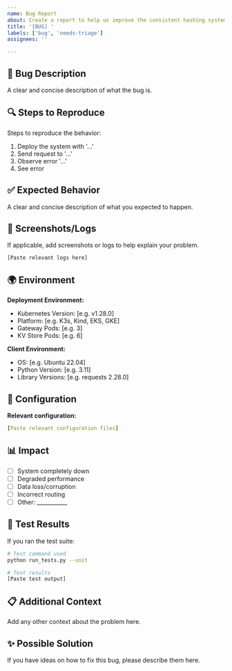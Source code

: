 ```yaml
---
name: Bug Report
about: Create a report to help us improve the consistent hashing system
title: '[BUG] '
labels: ['bug', 'needs-triage']
assignees: ''

---
```


## 🐛 Bug Description
A clear and concise description of what the bug is.

## 🔍 Steps to Reproduce
Steps to reproduce the behavior:
1. Deploy the system with '...'
2. Send request to '...'
3. Observe error '...'
4. See error

## ✅ Expected Behavior
A clear and concise description of what you expected to happen.

## 📸 Screenshots/Logs
If applicable, add screenshots or logs to help explain your problem.

```
[Paste relevant logs here]
```

## 🌍 Environment
**Deployment Environment:**
- Kubernetes Version: [e.g. v1.28.0]
- Platform: [e.g. K3s, Kind, EKS, GKE]
- Gateway Pods: [e.g. 3]
- KV Store Pods: [e.g. 6]

**Client Environment:**
- OS: [e.g. Ubuntu 22.04]
- Python Version: [e.g. 3.11]
- Library Versions: [e.g. requests 2.28.0]

## 🔧 Configuration
**Relevant configuration:**
```yaml
[Paste relevant configuration files]
```

## 📊 Impact
- [ ] System completely down
- [ ] Degraded performance
- [ ] Data loss/corruption
- [ ] Incorrect routing
- [ ] Other: ___________

## 🧪 Test Results
If you ran the test suite:
```bash
# Test command used
python run_tests.py --unit

# Test results
[Paste test output]
```

## 📋 Additional Context
Add any other context about the problem here.

## ✨ Possible Solution
If you have ideas on how to fix this bug, please describe them here. 